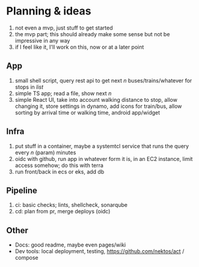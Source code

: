 # Planning & ideas

1. not even a mvp, just stuff to get started
2. the mvp part; this should already make some sense but not be impressive in any way
3. if I feel like it, I'll work on this, now or at a later point

## App

1. small shell script, query rest api to get next *n* buses/trains/whatever for stops in *list*
2. simple TS app; read a file, show next *n* 
3. simple React UI, take into account walking distance to stop, allow changing it, store settings in dynamo, add icons for train/bus, allow sorting by arrival time or walking time, android app/widget

## Infra
1. put stuff in a container, maybe a systemtcl service that runs the query every *n* (param) minutes 
2. oidc with github, run app in whatever form it is, in an EC2 instance, limit access somehow; do this with terra
3. run front/back in ecs or eks, add db

## Pipeline
1. ci: basic checks; lints, shellcheck, sonarqube
2. cd: plan from pr, merge deploys (oidc)
  

## Other
* Docs: good readme, maybe even pages/wiki
* Dev tools: local deployment, testing, https://github.com/nektos/act / compose